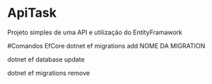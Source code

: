 # ApiTask
Projeto simples de uma API e utilização do EntityFramawork

#Comandos EfCore
dotnet ef migrations add NOME DA MIGRATION

dotnet ef database update

dotnet ef migrations remove
